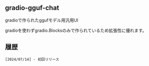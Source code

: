 ## gradio-gguf-chat

gradioで作られたggufモデル用汎用UI

gradioを使わずgradio.Blocksのみで作られているため拡張性に優れます。

## 履歴
    [2024/07/14] - 初回リリース
